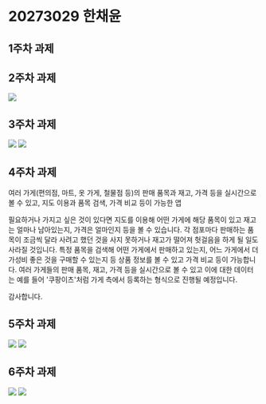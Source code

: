 # 20273029 한채윤

## 1주차 과제

## 2주차 과제

<img width="" height="" src="./png/Toast.jpg"></img>

## 3주차 과제

<img width="" height="" src="./png/Naver.jpg"></img>
<img width="" height="" src="./png/Call.jpg"></img>

## 4주차 과제

 여러 가게(편의점, 마트, 옷 가게, 철물점 등)의 판매 품목과 재고, 가격 등을 실시간으로 볼 수 있고, 지도 이용과 품목 검색, 가격 비교 등이 가능한 앱

 필요하거나 가지고 싶은 것이 있다면 지도를 이용해 어떤 가게에 해당 품목이 있고 재고는 얼마나 남아있는지, 가격은 얼마인지 등을 볼 수 있습니다. 각 점포마다 판매하는 품목이 조금씩 달라 사려고 했던 것을 사지 못하거나 재고가 떨어져 헛걸음을 하게 될 일도 사라질 것입니다. 특정 품목을 검색해 어떤 가게에서 판매하고 있는지, 어느 가게에서 더 가성비 좋은 것을 구매할 수 있는지 등 상품 정보를 볼 수 있고 가격 비교 등이 가능합니다. 여러 가게들의 판매 품목, 재고, 가격 등을 실시간으로 볼 수 있고 이에 대한 데이터는 예를 들어 '쿠팡이츠'처럼 가게 측에서 등록하는 형식으로 진행될 예정입니다.
 
  감사합니다.

## 5주차 과제

<img width="" height="" src="./png/pic2.jpg"></img>
<img width="" height="" src="./png/pic1.jpg"></img>

## 6주차 과제

<img width="" height="" src="./png/6_1.jpg"></img>
<img width="" height="" src="./png/6_2.jpg"></img>
